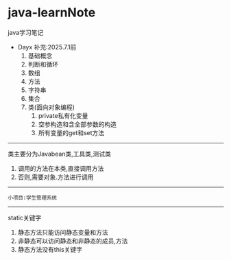 # java-learnNote
java学习笔记  
- Dayx 补充:2025.7.1前  
    1. 基础概念
    2. 判断和循环
    3. 数组
    4. 方法
    5. 字符串
    6. 集合  
    7. 类(面向对象编程)
       1. private私有化变量
       2. 空参构造和含全部参数的构造
       3. 所有变量的get和set方法  
*****  
   类主要分为Javabean类,工具类,测试类
   1. 调用的方法在本类,直接调用方法
   2. 否则,需要对象.方法进行调用
******  
    小项目:学生管理系统  
******
   static关键字
   1. 静态方法只能访问静态变量和方法
   2. 非静态可以访问静态和非静态的成员,方法
   3. 静态方法没有this关键字  


